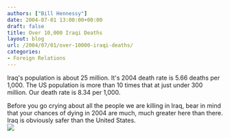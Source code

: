 ```yaml
---
authors: ["Bill Hennessy"]
date: 2004-07-01 13:00:00+00:00
draft: false
title: Over 10,000 Iraqi Deaths
layout: blog
url: /2004/07/01/over-10000-iraqi-deaths/
categories:
- Foreign Relations
---
```


Iraq's population is about 25 million.  It's 2004 death rate is 5.66 deaths per 1,000.  The US population is more than 10 times that at just under 300 million.  Our death rate is 8.34 per 1,000.    
  
Before you go crying about all the people we are killing in Iraq, bear in mind that your chances of dying in 2004 are much, much greater here than there.  Iraq is obviously safer than the United States.   
![](https://blog.billhennessy.com/aggbug.aspx?PostID=724)


